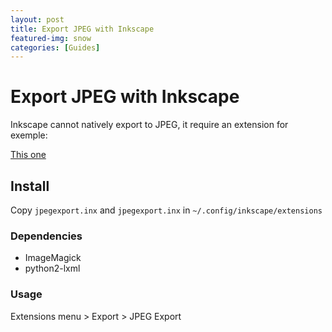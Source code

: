```yaml
---
layout: post
title: Export JPEG with Inkscape
featured-img: snow
categories: [Guides]
---
```



# Export JPEG with Inkscape

Inkscape cannot natively export to JPEG,
it require an extension for exemple:

[This one](https://github.com/giacmir/Inkscape-JPEG-export-extension)



## Install

Copy ```jpegexport.inx``` and ```jpegexport.inx``` in ```~/.config/inkscape/extensions```

### Dependencies

* ImageMagick
* python2-lxml

### Usage

Extensions menu > Export > JPEG Export